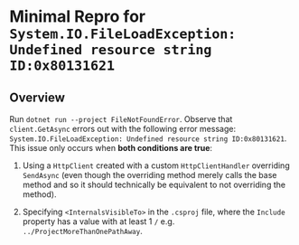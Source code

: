 # Minimal Repro for `System.IO.FileLoadException: Undefined resource string ID:0x80131621`

## Overview

Run `dotnet run --project FileNotFoundError`. Observe that `client.GetAsync` errors out with the following error message: `System.IO.FileLoadException: Undefined resource string ID:0x80131621`. This issue only occurs when **both conditions are true**:

1. Using a `HttpClient` created with a custom `HttpClientHandler` overriding `SendAsync` (even though the overriding method merely calls the base method and so it should technically be equivalent to not overriding the method).

2. Specifying `<InternalsVisibleTo>` in the `.csproj` file, where the `Include` property has a value with at least 1 `/` e.g. `../ProjectMoreThanOnePathAway`.
